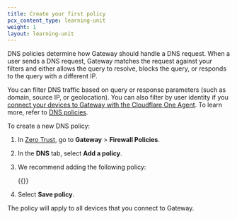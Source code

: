 ```yaml
---
title: Create your first policy
pcx_content_type: learning-unit
weight: 1
layout: learning-unit
---
```


DNS policies determine how Gateway should handle a DNS request. When a user sends a DNS request, Gateway matches the request against your filters and either allows the query to resolve, blocks the query, or responds to the query with a different IP. 

You can filter DNS traffic based on query or response parameters (such as domain, source IP, or geolocation). You can also filter by user identity if you [connect your devices to Gateway with the Cloudflare One Agent](/learning-paths/modules/security/dns-filtering-connect-devices/). To learn more, refer to [DNS policies](/cloudflare-one/policies/filtering/dns-policies/).

To create a new DNS policy:

1. In [Zero Trust](https://one.dash.cloudflare.com/), go to **Gateway** > **Firewall Policies**.
2. In the **DNS** tab, select **Add a policy**.
3. We recommend adding the following policy:

    {{<render file="gateway/_policies-recommended.md" productFolder="cloudflare-one">}}

4. Select **Save policy**.

The policy will apply to all devices that you connect to Gateway.
